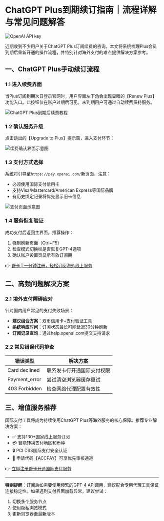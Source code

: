 # ChatGPT Plus到期续订指南｜流程详解与常见问题解答

![OpenAI API key](https://bbtdd.com/wp-content/uploads/img/52952327814519.webp)

近期收到不少用户关于ChatGPT Plus订阅续费的咨询。本文将系统梳理Plus会员到期后重新开通的操作流程，并特别针对海外支付的难点提供解决方案参考。

## 一、ChatGPT Plus手动续订流程

### 1.1 进入续费界面
当Plus订阅到期次日登录官网时，用户界面左下角会出现显眼的【Renew Plus】功能入口。此按钮仅在账户过期后可见，未到期用户可通过自动续费保持服务。

![ChatGPT Plus到期后续费教程](https://bbtdd.com/wp-content/uploads/img/2805177621.webp)

### 1.2 确认服务升级
点击跳出的【Upgrade to Plus】提示窗，进入支付环节：

![续费确认界面示意图](https://bbtdd.com/wp-content/uploads/img/157479898384.webp)

### 1.3 支付方式选择
系统将引导至`https://pay.openai.com/`新页面，注意：
- 必须使用国际支付信用卡
- 支持Visa/Mastercard/American Express等国际品牌
- 有历史绑定记录将优先显示旧卡信息

![支付页面示意图](https://bbtdd.com/wp-content/uploads/img/5180766593987156.webp)

### 1.4 服务恢复验证
成功支付后返回主界面，推荐操作：
1. 强制刷新页面（Ctrl+F5）
2. 检查模式切换栏是否恢复GPT-4选项
3. 确认账户设置页显示有效订阅期

👉 [野卡 | 一分钟注册，轻松订阅海外线上服务](https://bbtdd.com/yeka)

## 二、高频问题解决方案

### 2.1 境外支付障碍应对
针对国内用户常见的支付失败场景：
- **建议组合方案**：双币信用卡+支付验证工具
- **系统响应时间**：订阅状态最长可能延迟30分钟刷新
- **订阅记录查询**：通过help.openai.com提交支持请求

### 2.2 常见错误代码排查
| 错误类型 | 解决方案 | 
|---------|--------|
| Card declined | 联系发卡行开通国际支付权限 |
| Payment_error | 尝试清空浏览器缓存重试 | 
| 403 Forbidden | 检查网络代理配置有效性 |

## 三、增值服务推荐
国际支付工具将成为持续使用ChatGPT Plus等海外服务的核心保障。推荐专业解决方案：

- ✅ 支持130+国家线上服务订阅
- 💳 智能转换支付地区和币种
- 🔒 PCI DSS国际支付安全认证
- 🚀 申请代码【ACCPAY】可享优先审核通道

👉 [立即注册野卡开通国际支付服务](https://bbtdd.com/yeka)

---

**特别提醒**：订阅后如需要使用频繁的GPT-4 API调用，建议配合专用代理工具保证连接稳定性。如果遇到支付界面加载异常，建议尝试：
1. 切换多个服务节点
2. 使用隐私浏览模式
3. 更新浏览器至最新版本